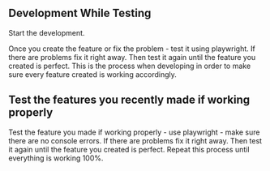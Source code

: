 ## Development While Testing

Start the development.

Once you create the feature or fix the problem - test it using playwright. If there are problems fix it right away. Then test it again until the feature you created is perfect. This is the process when developing in order to make sure every feature created is working accordingly.

## Test the features you recently made if working properly

Test the feature you made if working properly - use playwright - make sure there are no console errors.  If there are problems fix it right away. Then test it again until the feature you created is perfect. Repeat this process until everything is working 100%.
